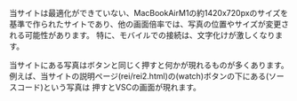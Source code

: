当サイトは最適化ができていない、MacBookAirM1の約1420x720pxのサイズを基準で作られたサイトであり、他の画面倍率では、写真の位置やサイズが変更される可能性があります。
特に、モバイルでの接続は、文字化けが激しくなります。


当サイトにある写真はボタンと同じく押すと何かが現れるものが多くあります。
例えば、当サイトの説明ページ(rei/rei2.html)の(watch)ボタンの下にある(ソースコード)という写真は
押すとVSCの画面が現れます。
